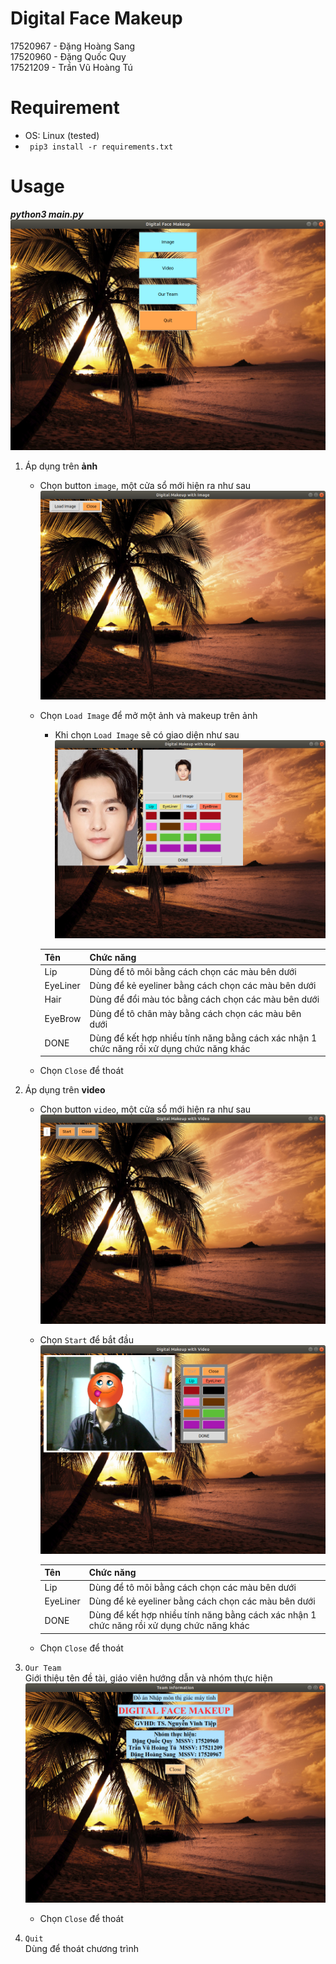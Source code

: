 # Digital Face Makeup
17520967 - Đặng Hoàng Sang\
17520960 - Đặng Quốc Quy\
17521209 - Trần Vũ Hoàng Tú
# Requirement
- OS: Linux (tested)
- ` pip3 install -r requirements.txt`
# Usage
_**python3 main.py**_\
![main](images/image_ForREADME/main.png)
1. Áp dụng trên **ảnh**
    * Chọn button `image`, một cửa sổ mới hiện ra như sau\
    ![image_main](images/image_ForREADME/image_main.png)
    * Chọn `Load Image` để mở một ảnh và makeup trên ảnh
        * Khi chọn `Load Image` sẽ có giao diện như sau\
        ![image_op](images/image_ForREADME/image_op.png)

        Tên | Chức năng
        --- | ---
        Lip | Dùng để tô môi bằng cách chọn các màu bên dưới
        EyeLiner | Dùng để kẻ eyeliner bằng cách chọn các màu bên dưới
        Hair | Dùng để đổi màu tóc bằng cách chọn các màu bên dưới
        EyeBrow | Dùng để tô chân mày bằng cách chọn các màu bên dưới
        DONE | Dùng để kết hợp nhiều tính năng bằng cách xác nhận 1 chức năng rồi xử dụng chức năng khác

    * Chọn `Close` để thoát
2. Áp dụng trên **video**
    * Chọn button `video`, một cửa sổ mới hiện ra như sau\
    ![vid_main](images/image_ForREADME/vid_main.png)
    * Chọn `Start` để bắt đầu\
        ![vid_main](images/image_ForREADME/vid_op.png)

        Tên | Chức năng
        --- | ---
        Lip | Dùng để tô môi bằng cách chọn các màu bên dưới
        EyeLiner | Dùng để kẻ eyeliner bằng cách chọn các màu bên dưới
        DONE | Dùng để kết hợp nhiều tính năng bằng cách xác nhận 1 chức năng rồi xử dụng chức năng khác
    * Chọn `Close` để thoát
3. `Our Team`\
    Giới thiệu tên đề tài, giáo viên hướng dẫn và nhóm thực hiện\
    ![ot](images/image_ForREADME/ot.png)
    * Chọn `Close` để thoát

4. `Quit`\
    Dùng để thoát chương trình
